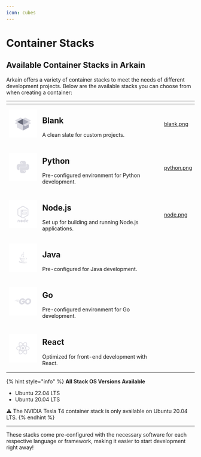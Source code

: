 ```yaml
---
icon: cubes
---
```


# Container Stacks

## **Available Container Stacks in Arkain**

Arkain offers a variety of container stacks to meet the needs of different development projects. Below are the available stacks you can choose from when creating a container:

<table data-card-size="large" data-view="cards"><thead><tr><th></th><th></th><th data-hidden></th><th data-hidden data-type="files"></th></tr></thead><tbody><tr><td><img src="../../../.gitbook/assets/blank.png" alt="" data-size="original">  </td><td><h2>Blank</h2><p>A clean slate for custom projects. </p></td><td></td><td><a href="../../../.gitbook/assets/blank.png">blank.png</a></td></tr><tr><td><img src="../../../.gitbook/assets/python.png" alt="">  </td><td><h2>Python</h2><p>Pre-configured environment for Python development.</p></td><td></td><td><a href="../../../.gitbook/assets/python.png">python.png</a></td></tr><tr><td><img src="../../../.gitbook/assets/node.png" alt="">  </td><td><h2>Node.js</h2><p>Set up for building and running Node.js applications.</p></td><td></td><td><a href="../../../.gitbook/assets/node.png">node.png</a></td></tr><tr><td><img src="../../../.gitbook/assets/java.png" alt="">  </td><td><h2>Java</h2><p>Pre-configured for Java development.</p></td><td></td><td></td></tr><tr><td><img src="../../../.gitbook/assets/go.png" alt=""> </td><td><h2>Go</h2><p>Pre-configured environment for Go development.</p></td><td></td><td></td></tr><tr><td><img src="../../../.gitbook/assets/react.png" alt=""> </td><td><h2>React</h2><p>Optimized for front-end development with React.</p></td><td></td><td></td></tr></tbody></table>

{% hint style="info" %}
**All Stack OS Versions Available**

* Ubuntu 22.04 LTS
* Ubuntu 20.04 LTS

:warning: The NVIDIA Tesla T4 container stack is only available on Ubuntu 20.04 LTS.
{% endhint %}

***

These stacks come pre-configured with the necessary software for each respective language or framework, making it easier to start development right away!

